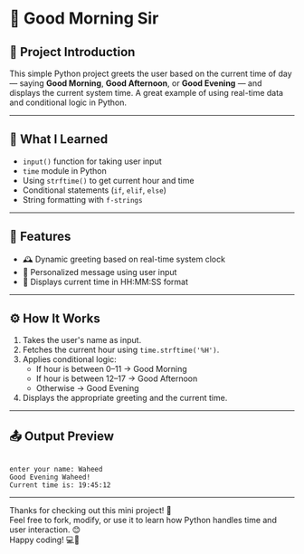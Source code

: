 # 👋 Good Morning Sir

## 🔹 **Project Introduction**
This simple Python project greets the user based on the current time of day — saying **Good Morning**, **Good Afternoon**, or **Good Evening** — and displays the current system time. A great example of using real-time data and conditional logic in Python.

---

## 🧠 **What I Learned**
- `input()` function for taking user input
- `time` module in Python
- Using `strftime()` to get current hour and time
- Conditional statements (`if`, `elif`, `else`)
- String formatting with `f-strings`

---

## 🧩 **Features**
- 🕰️ Dynamic greeting based on real-time system clock  
- 🙋 Personalized message using user input  
- 🧾 Displays current time in HH:MM:SS format  

---

## ⚙️ **How It Works**
1. Takes the user's name as input.
2. Fetches the current hour using `time.strftime('%H')`.
3. Applies conditional logic:
   - If hour is between 0–11 → Good Morning  
   - If hour is between 12–17 → Good Afternoon  
   - Otherwise → Good Evening  
4. Displays the appropriate greeting and the current time.

---

## 📤 **Output Preview**
```

enter your name: Waheed
Good Evening Waheed!
Current time is: 19:45:12

```

---

Thanks for checking out this mini project! 🚀  
Feel free to fork, modify, or use it to learn how Python handles time and user interaction. 😊  
Happy coding! 💻🐍
